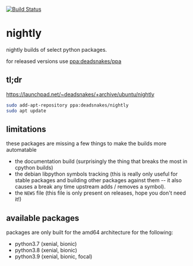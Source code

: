 [![Build Status](https://dev.azure.com/deadsnakes/deadsnakes/_apis/build/status/deadsnakes.nightly?branchName=master)](https://dev.azure.com/deadsnakes/deadsnakes/_build/latest?definitionId=1&branchName=master)

nightly
=======

nightly builds of select python packages.

for released versions use
[ppa:deadsnakes/ppa](https://launchpad.net/~deadsnakes/+archive/ubuntu/ppa)

## tl;dr

https://launchpad.net/~deadsnakes/+archive/ubuntu/nightly

```bash
sudo add-apt-repository ppa:deadsnakes/nightly
sudo apt update
```

## limitations

these packages are missing a few things to make the builds more automatable

- the documentation build (surprisingly the thing that breaks the most in
  cpython builds)
- the debian libpython symbols tracking (this is really only useful for stable
  packages and building other packages against them -- it also causes a break
  any time upstream adds / removes a symbol).
- the `NEWS` file (this file is only present on releases, hope you don't need
  it!)

## available packages

packages are only built for the amd64 architecture for the following:

- python3.7 (xenial, bionic)
- python3.8 (xenial, bionic)
- python3.9 (xenial, bionic, focal)

